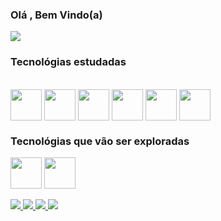 ### Olá , Bem Vindo(a)

<div>
  <img  src ="https://github-readme-stats.vercel.app/api/top-langs/?username=luk-z0&layout=compact&theme=github_dark" >
</div> 
<h3>Tecnológias estudadas</h3>
<div style = "display: inline_block"><br>
            <img align = "center"  height = "50" weigth = "40"src="https://cdn.jsdelivr.net/gh/devicons/devicon/icons/java/java-plain.svg"/>
            <img align = "center"  height = "50" weigth = "40"src="https://cdn.jsdelivr.net/gh/devicons/devicon/icons/html5/html5-plain.svg"/>
            <img align = "center"  height = "50" weigth = "40"src="https://cdn.jsdelivr.net/gh/devicons/devicon/icons/css3/css3-plain.svg"/>
            <img align = "center"  height = "50" weigth = "40"src="https://cdn.jsdelivr.net/gh/devicons/devicon/icons/javascript/javascript-original.svg" /> 
            <img align = "center"  height = "50" weigth = "40"src="https://cdn.jsdelivr.net/gh/devicons/devicon/icons/kotlin/kotlin-original.svg" />         
            <img align = "center"  height = "50" weigth = "40"src="https://cdn.jsdelivr.net/gh/devicons/devicon/icons/android/android-plain.svg" />
</div>
<h3>Tecnológias que vão ser exploradas</h3>
<div style = "display: inline_block">
  <img align = "center" height = "50" weigth = "40"src="https://cdn.jsdelivr.net/gh/devicons/devicon/icons/react/react-original.svg"/>
  <img align = "center" height = "50" weigth = "40"src="https://cdn.jsdelivr.net/gh/devicons/devicon/icons/vuejs/vuejs-original.svg">
</div>
<br>
<div> 
  <a href= "https://www.facebook.com/Lukaz.Luz/" target = "_blank">
  <img src = "https://img.shields.io/badge/Facebook-1877F2?style=for-the-badge&logo=facebook&logoColor=white">
  </a>
  <a href= "https://www.instagram.com/lukas.luuuz/" target = "_blank"> 
  <img src = "https://img.shields.io/badge/Instagram-E4405F?style=for-the-badge&logo=instagram&logoColor=white">
  </a>
  <a href= "https://www.linkedin.com/in/lucas-gabriel-2492101a3/" target = "_blank">
  <img src = "https://img.shields.io/badge/LinkedIn-0077B5?style=for-the-badge&logo=linkedin&logoColor=white">
  </a>
  <a href= "https://github.com/luk-z0" target = "_blank">
  <img src = "https://img.shields.io/badge/GitHub-100000?style=for-the-badge&logo=github&logoColor=white">  
  </a>
</div>
